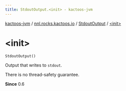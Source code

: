 ```yaml
---
title: StdoutOutput.<init> - kactoos-jvm
---
```


[kactoos-jvm](../../index.html) / [nnl.rocks.kactoos.io](../index.html) / [StdoutOutput](index.html) / [&lt;init&gt;](./-init-.html)

# &lt;init&gt;

`StdoutOutput()`

Output that writes to `stdout`.

There is no thread-safety guarantee.

**Since**
0.6

